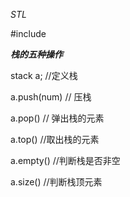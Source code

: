*STL*

#include<stack>

***栈的五种操作***

stack<int> a; //定义栈

a.push(num) // 压栈

a.pop()  // 弹出栈的元素

a.top()  //取出栈的元素

a.empty()  //判断栈是否非空

a.size() //判断栈顶元素